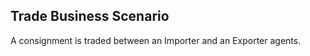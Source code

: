 Trade Business Scenario
-----------------------

A consignment is traded between an Importer and an Exporter agents.

